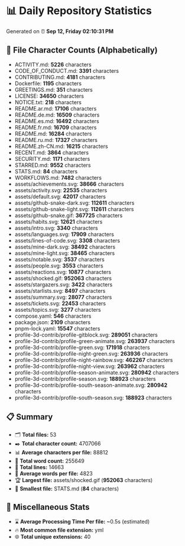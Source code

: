 # 📊 Daily Repository Statistics
Generated on ⏰ **Sep 12, Friday 02:10:31 PM**

## 📂 File Character Counts (Alphabetically)
- ACTIVITY.md: **5226** characters
- CODE_OF_CONDUCT.md: **3391** characters
- CONTRIBUTING.md: **4181** characters
- Dockerfile: **1195** characters
- GREETINGS.md: **351** characters
- LICENSE: **34650** characters
- NOTICE.txt: **218** characters
- README.ar.md: **17106** characters
- README.de.md: **16509** characters
- README.es.md: **16492** characters
- README.fr.md: **16709** characters
- README.md: **16284** characters
- README.ru.md: **17327** characters
- README.zh-CN.md: **16215** characters
- RECENT.md: **3864** characters
- SECURITY.md: **1171** characters
- STARRED.md: **9552** characters
- STATS.md: **84** characters
- WORKFLOWS.md: **7482** characters
- assets/achievements.svg: **38666** characters
- assets/activity.svg: **22535** characters
- assets/default.svg: **42017** characters
- assets/github-snake-dark.svg: **112611** characters
- assets/github-snake-light.svg: **112611** characters
- assets/github-snake.gif: **367725** characters
- assets/habits.svg: **12621** characters
- assets/intro.svg: **3340** characters
- assets/languages.svg: **17909** characters
- assets/lines-of-code.svg: **3308** characters
- assets/mine-dark.svg: **38492** characters
- assets/mine-light.svg: **38465** characters
- assets/notable.svg: **3537** characters
- assets/people.svg: **3553** characters
- assets/reactions.svg: **10877** characters
- assets/shocked.gif: **952063** characters
- assets/stargazers.svg: **3422** characters
- assets/starlists.svg: **8497** characters
- assets/summary.svg: **28077** characters
- assets/tickets.svg: **22453** characters
- assets/topics.svg: **3277** characters
- compose.yaml: **546** characters
- package.json: **2109** characters
- pnpm-lock.yaml: **15547** characters
- profile-3d-contrib/profile-gitblock.svg: **289051** characters
- profile-3d-contrib/profile-green-animate.svg: **263937** characters
- profile-3d-contrib/profile-green.svg: **171918** characters
- profile-3d-contrib/profile-night-green.svg: **263936** characters
- profile-3d-contrib/profile-night-rainbow.svg: **462267** characters
- profile-3d-contrib/profile-night-view.svg: **263962** characters
- profile-3d-contrib/profile-season-animate.svg: **280942** characters
- profile-3d-contrib/profile-season.svg: **188923** characters
- profile-3d-contrib/profile-south-season-animate.svg: **280942** characters
- profile-3d-contrib/profile-south-season.svg: **188923** characters

## 📋 Summary
- 🗂️ **Total files:** 53
- ✒️ **Total character count:** 4707066
- 📊 **Average characters per file:** 88812
- 📝 **Total word count:** 255649
- 🧾 **Total lines:** 14663
- 📐 **Average words per file:** 4823
- 🏆 **Largest file:** assets/shocked.gif (**952063** characters)
- 🥉 **Smallest file:** STATS.md (**84** characters)

## 🌟 Miscellaneous Stats
- ⌛ **Average Processing Time Per file:** ~0.5s (estimated)
- 🔥 **Most common file extension:** yml
- 🌐 **Total unique extensions:** 40
